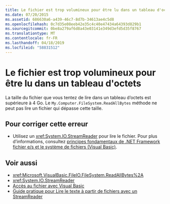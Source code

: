 ```yaml
---
title: Le fichier est trop volumineux pour être lu dans un tableau d'octets
ms.date: 07/20/2015
ms.assetid: 686630a6-a439-46c7-8d7b-34613ae4c5d8
ms.openlocfilehash: 0c7d35e08eeb42e35c4c40e47434a64393d829b1
ms.sourcegitcommit: 0be8a279af6d8a43e03141e349d3efd5d35f8767
ms.translationtype: MT
ms.contentlocale: fr-FR
ms.lasthandoff: 04/18/2019
ms.locfileid: "58831512"
---
```

# <a name="file-is-too-large-to-read-into-a-byte-array"></a>Le fichier est trop volumineux pour être lu dans un tableau d'octets
La taille du fichier que vous tentez de lire dans un tableau d’octets est supérieure à 4 Go. Le `My.Computer.FileSystem.ReadAllBytes` méthode ne peut pas lire un fichier qui dépasse cette taille.  
  
## <a name="to-correct-this-error"></a>Pour corriger cette erreur  
  
-   Utilisez un <xref:System.IO.StreamReader> pour lire le fichier. Pour plus d’informations, consultez [principes fondamentaux de .NET Framework fichier e/s et le système de fichiers (Visual Basic)](../../../visual-basic/developing-apps/programming/drives-directories-files/basics-of-net-framework-file-io-and-the-file-system.md).  
  
## <a name="see-also"></a>Voir aussi

- <xref:Microsoft.VisualBasic.FileIO.FileSystem.ReadAllBytes%2A>
- <xref:System.IO.StreamReader>
- [Accès au fichier avec Visual Basic](../../../visual-basic/developing-apps/programming/drives-directories-files/file-access.md)
- [Guide pratique pour Lire le texte à partir de fichiers avec un StreamReader](../../../visual-basic/developing-apps/programming/drives-directories-files/how-to-read-text-from-files-with-a-streamreader.md)
